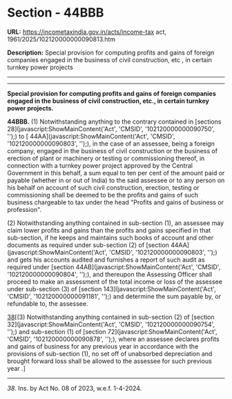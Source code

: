 # Section - 44BBB

**URL:** https://incometaxindia.gov.in/acts/income-tax act, 1961/2025/102120000000090813.htm

**Description:** Special provision for computing profits and gains of foreign companies engaged in the business of civil construction, etc , in certain turnkey power projects

---

****  
  
**Special provision for computing profits and gains of foreign companies engaged in the business of civil construction, etc., in certain turnkey power projects.**

**44BBB.** (1) Notwithstanding anything to the contrary contained in [sections 28](javascript:ShowMainContent\('Act', 'CMSID', '102120000000090750', ''\);) to [ 44AA](javascript:ShowMainContent\('Act', 'CMSID', '102120000000090803', ''\);), in the case of an assessee, being a foreign company, engaged in the business of civil construction or the business of erection of plant or machinery or testing or commissioning thereof, in connection with a turnkey power project approved by the Central Government in this behalf, a sum equal to ten per cent of the amount paid or payable (whether in or out of India) to the said assessee or to any person on his behalf on account of such civil construction, erection, testing or commissioning shall be deemed to be the profits and gains of such business chargeable to tax under the head "Profits and gains of business or profession".

(2) Notwithstanding anything contained in sub-section (1), an assessee may claim lower profits and gains than the profits and gains specified in that sub-section, if he keeps and maintains such books of account and other documents as required under sub-section (2) of [section 44AA](javascript:ShowMainContent\('Act', 'CMSID', '102120000000090803', ''\);) and gets his accounts audited and furnishes a report of such audit as required under [section 44AB](javascript:ShowMainContent\('Act', 'CMSID', '102120000000090804', ''\);), and thereupon the Assessing Officer shall proceed to make an assessment of the total income or loss of the assessee under sub-section (3) of [section 143](javascript:ShowMainContent\('Act', 'CMSID', '102120000000091181', ''\);) and determine the sum payable by, or refundable to, the assessee.

[38](javascript:ShowFootnote\('fn38'\);)[(3) Notwithstanding anything contained in sub-section (2) of [section 32](javascript:ShowMainContent\('Act', 'CMSID', '102120000000090754', ''\);) and sub-section (1) of [section 72](javascript:ShowMainContent\('Act', 'CMSID', '102120000000090878', ''\);), where an assessee declares profits and gains of business for any previous year in accordance with the provisions of sub-section (1), no set off of unabsorbed depreciation and brought forward loss shall be allowed to the assessee for such previous year _._]

* * *

_38_. Ins. by Act No. 08 of 2023, w.e.f. 1-4-2024.